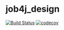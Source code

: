# job4j_design

[![Build Status](https://travis-ci.org/ShamRail/job4j_design.svg?branch=master)](https://travis-ci.org/ShamRail/job4j_design)
[![codecov](https://codecov.io/gh/ShamRail/job4j_design/branch/master/graph/badge.svg)](https://codecov.io/gh/ShamRail/job4j_design)